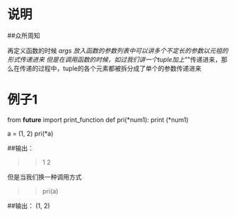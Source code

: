 # 说明
##众所周知

再定义函数的时候 *args 放入函数的参数列表中可以讲多个不定长的参数以元祖的形式传递进来
但是在调用函数的时候，如过我们讲一个tuple加上"*"传递进来，那么在传递的过程中，tuple的各个元素都被拆分成了单个的参数传递进来
# 例子1
from __future__ import print_function
def pri(*num1):
    print (*num1)

a = (1, 2)
pri(*a)

##输出：
>>1 2

但是当我们换一种调用方式
>>pri(a)

##输出：
(1, 2)
